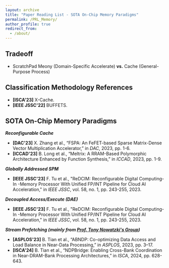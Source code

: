 ```yaml
---
layout: archive
title: "Paper Reading List - SOTA On-Chip Memory Paradigms"
permalink: /PRL_Memory/
author_profile: true
redirect_from:
  - /about/
---
```


## **Tradeoff**
* ScratchPad Meony (Domain-Specific Accelerate) **vs.** Cache (General-Purpose Process)

## **Classification Methodology References**

* **[ISCA'23]** X-Cache.
* **[IEEE JSSC'22]** BUFFETS.

## **SOTA On-Chip Memory Paradigms**
***Reconfigurable Cache***
* **[DAC'23]** X. Zhang et al., “FSPA: An FeFET-based Sparse Matrix-Dense Vector Multiplication Accelerator,” in *DAC*, 2023, pp. 1-6.
* **[ICCAD'23]** B. Long et al., “Meltrix: A RRAM-Based Polymorphic Architecture Enhanced by Function Synthesis,” in *ICCAD*, 2023, pp. 1-9.

***Globally Addressed SPM***
* **[IEEE JSSC'23]** F. Tu et al., "ReDCIM: Reconfigurable Digital Computing- In -Memory Processor With Unified FP/INT Pipeline for Cloud AI Acceleration," in *IEEE JSSC*, vol. 58, no. 1, pp. 243-255, 2023.

***Decoupled Access/Execute (DAE)***
* **[IEEE JSSC'23]** F. Tu et al., "ReDCIM: Reconfigurable Digital Computing- In -Memory Processor With Unified FP/INT Pipeline for Cloud AI Acceleration," in *IEEE JSSC*, vol. 58, no. 1, pp. 243-255, 2023.

***Stream Prefetching (mainly from [Prof. Tony Nowatzki's Group](https://web.cs.ucla.edu/~tjn/))***
* **[ASPLOS'23]** B. Tian et al., “ABNDP: Co-optimizing Data Access and Load Balance in Near-Data Processing,” in *ASPLOS*, 2023, pp. 3–17.
* **[ISCA'24]** B. Tian et al., “NDPBridge: Enabling Cross-Bank Coordination in Near-DRAM-Bank Processing Architectures,” in *ISCA*, 2024, pp. 628-643.
